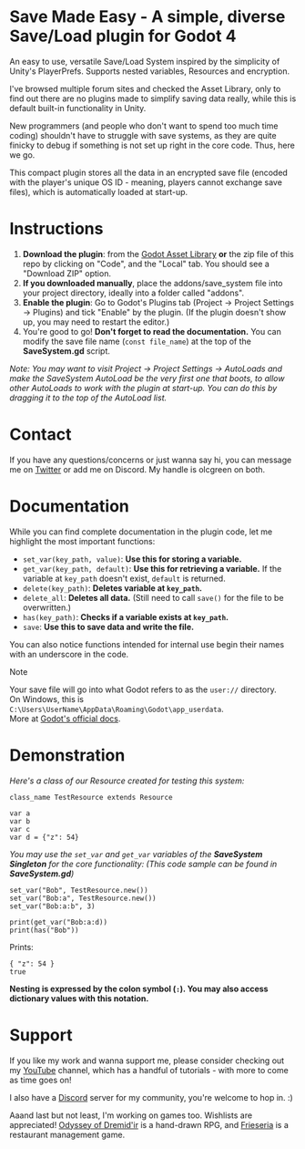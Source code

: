# Save Made Easy - A simple, diverse Save/Load plugin for Godot 4
An easy to use, versatile Save/Load System inspired by the simplicity of Unity's PlayerPrefs. Supports nested variables, Resources and encryption.

I've browsed multiple forum sites and checked the Asset Library, only to find out there are no plugins made to simplify saving data really, while this is default built-in functionality in Unity.

New programmers (and people who don't want to spend too much time coding) shouldn't have to struggle with save systems, as they are quite finicky to debug if something is not set up right in the core code. Thus, here we go.

This compact plugin stores all the data in an encrypted save file (encoded with the player's unique OS ID - meaning, players cannot exchange save files), which is automatically loaded at start-up.  


# Instructions
1. **Download the plugin**: from the <ins>Godot Asset Library</ins> **or** the zip file of this repo by clicking on "Code", and the "Local" tab. You should see a "Download ZIP" option.
2. **If you downloaded manually**, place the addons/save_system file into your project directory, ideally into a folder called "addons".
3. **Enable the plugin**: Go to Godot's Plugins tab (Project -> Project Settings -> Plugins) and tick "Enable" by the plugin. (If the plugin doesn't show up, you may need to restart the editor.)
4. You're good to go! **Don't forget to read the documentation.** You can modify the save file name (`const file_name`) at the top of the **SaveSystem.gd** script.

*Note: You may want to visit Project -> Project Settings -> AutoLoads and make the SaveSystem AutoLoad be the very first one that boots, to allow other AutoLoads to work with the plugin at start-up. You can do this by dragging it to the top of the AutoLoad list.*


# Contact
If you have any questions/concerns or just wanna say hi, you can message me on [Twitter](https://twitter.com/olcgreen) or add me on Discord. My handle is olcgreen on both.


# Documentation
While you can find complete documentation in the plugin code, let me highlight the most important functions:
- `set_var(key_path, value)`: **Use this for storing a variable.**
- `get_var(key_path, default)`: **Use this for retrieving a variable.** If the variable at `key_path` doesn't exist, `default` is returned.
- `delete(key_path)`: **Deletes variable at `key_path`.**
- `delete_all`: **Deletes all data.** (Still need to call `save()` for the file to be overwritten.)
- `has(key_path)`: **Checks if a variable exists at `key_path`.**
- `save`: **Use this to save data and write the file.**

You can also notice functions intended for internal use begin their names with an underscore in the code.

> [!NOTE]
> Your save file will go into what Godot refers to as the `user://` directory.  
> On Windows, this is `C:\Users\UserName\AppData\Roaming\Godot\app_userdata`.  
> More at [Godot's official docs](https://docs.godotengine.org/en/stable/tutorials/io/data_paths.html).


# Demonstration
_Here's a class of our Resource created for testing this system:_

```GDScript
class_name TestResource extends Resource

var a
var b
var c
var d = {"z": 54}
```

_You may use the `set_var` and `get_var` variables of the **SaveSystem Singleton** for the core functionality: (This code sample can be found in **SaveSystem.gd**)_

```GDScript
set_var("Bob", TestResource.new())
set_var("Bob:a", TestResource.new())
set_var("Bob:a:b", 3)

print(get_var("Bob:a:d))
print(has("Bob"))
```
Prints:
```
{ "z": 54 }
true
```

**Nesting is expressed by the colon symbol (`:`). You may also access dictionary values with this notation.**


# Support
If you like my work and wanna support me, please consider checking out my [YouTube](https://www.youtube.com/@AdamsGodotTutorials) channel, which has a handful of tutorials - with more to come as time goes on!

I also have a [Discord](https://discord.gg/vhpYfYZSWh) server for my community, you're welcome to hop in. :)

Aaand last but not least, I'm working on games too. Wishlists are appreciated! [Odyssey of Dremid'ir](https://store.steampowered.com/app/2134530/Odyssey_of_Dremidir/) is a hand-drawn RPG, and [Frieseria](https://store.steampowered.com/app/2591170/Frieseria_The_Grand_Reopening/) is a restaurant management game.
